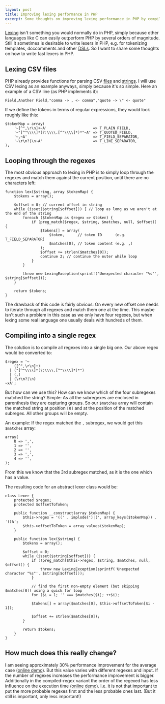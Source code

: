 ```yaml
---
layout: post
title: Improving lexing performance in PHP
excerpt: Some thoughts on improving lexing performance in PHP by compiling the individual token regexes into one big super-regex.
---
```

[Lexing][1] isn't something you would normally do in PHP, simply because other languages like C can
easily outperform PHP by several orders of magnitude. Still it sometimes is desirable to write
lexers in PHP, e.g. for tokenizing templates, doccomments and other [DSLs][2]. So I want to share
some thoughts on how to write fast lexers in PHP.

Lexing CSV files
----------------

PHP already provides functions for parsing CSV [files][3] and [strings][4]. I will use CSV lexing as
an example anyways, simply because it's so simple. Here an example of a CSV line (as PHP implements
it):

    Field,Another Field,"comma -> , <- comma","quote -> \" <- quote"

If we define the tokens in terms of regular expressions, they would look roughly like this:

```php?start_inline=1
$tokenMap = array(
    '~[^",\r\n]+~A'                     => T_PLAIN_FIELD,
    '~"[^"\\\\]*(?:\\\\.[^"\\\\]*)*"~A' => T_QUOTED_FIELD,
    '~,~A'                              => T_FIELD_SEPARATOR,
    '~\r\n?|\n~A'                       => T_LINE_SEPARATOR,
);
```

Looping through the regexes
---------------------------

The most obvious approach to lexing in PHP is to simply loop through the regexes and match them
against the current position, until there are no characters left:

```php?start_inline=1
function lex($string, array $tokenMap) {
    $tokens = array();

    $offset = 0; // current offset in string
    while (isset($string[$offset])) { // loop as long as we aren't at the end of the string
        foreach ($tokenMap as $regex => $token) {
            if (preg_match($regex, $string, $matches, null, $offset)) {
                $tokens[] = array(
                    $token,      // token ID      (e.g. T_FIELD_SEPARATOR)
                    $matches[0], // token content (e.g. ,)
                );
                $offset += strlen($matches[0]);
                continue 2; // continue the outer while loop
            }
        }

        throw new LexingException(sprintf('Unexpected character "%s"', $string[$offset]));
    }

    return $tokens;
}
```

The drawback of this code is fairly obvious: On every new offset one needs to iterate through all
regexes and match them one at the time. This maybe isn't such a problem in this case as we only have
four regexes, but when lexing some real language one usually deals with hundreds of them.

Compiling into a single regex
-----------------------------

The solution is to compile all regexes into a single big one. Our above regex would be converted to:

```php?start_inline=1
$regex = '~
    ([^",\r\n]+)
  | ("[^"\\\\]*(?:\\\\.[^"\\\\]*)*")
  | (,)
  | (\r\n?|\n)
~xA';
```

But how can we use this? How can we know which of the four subregexes matched the string? Simple: As
all the subregexes are enclosed in parenthesis they are capturing groups. So our `$matches` array
will contain the matched string at position `[0]` and at the position of the matched subregex. All
other groups will be empty.

An example: If the regex matched the `,` subregex, we would get this `$matches` array:

```php?start_inline=1
array(
    0 => ',',
    1 => '',
    2 => '',
    3 => ',',
    4 => '',
);
```

From this we know that the 3rd subregex matched, as it is the one which has a value.

The resulting code for an abstract lexer class would be:

```php?start_inline=1
class Lexer {
    protected $regex;
    protected $offsetToToken;

    public function __construct(array $tokenMap) {
        $this->regex = '((' . implode(')|(', array_keys($tokenMap)) . '))A';
        $this->offsetToToken = array_values($tokenMap);
    }

    public function lex($string) {
        $tokens = array();

        $offset = 0;
        while (isset($string[$offset])) {
            if (!preg_match($this->regex, $string, $matches, null, $offset)) {
                throw new LexingException(sprintf('Unexpected character "%s"', $string[$offset]));
            }

            // find the first non-empty element (but skipping $matches[0]) using a quick for loop
            for ($i = 1; '' === $matches[$i]; ++$i);

            $tokens[] = array($matches[0], $this->offsetToToken[$i - 1]);

            $offset += strlen($matches[0]);
        }

        return $tokens;
    }
}
```

How much does this really change?
---------------------------------

I am seeing approximately 30% performance improvement for the average case ([online demo][5]). But
this value varies with different regexes and input. If the number of regexes increases the
performance improvement is bigger. Additionally in the compiled-regex variant the order of the
regexed has less influence on the execution time ([online demo][6]). I.e. it is not that important
to put the more probable regexes first and the less probable ones last. (But it still is important,
only less important!)

  [1]: http://en.wikipedia.org/wiki/Lexical_analysis
  [2]: http://en.wikipedia.org/wiki/Domain-specific_language
  [3]: http://php.net/fgetcsv
  [4]: http://php.net/str_getcsv
  [5]: http://codepad.viper-7.com/B5Arj5
  [6]: http://codepad.viper-7.com/hng1i0